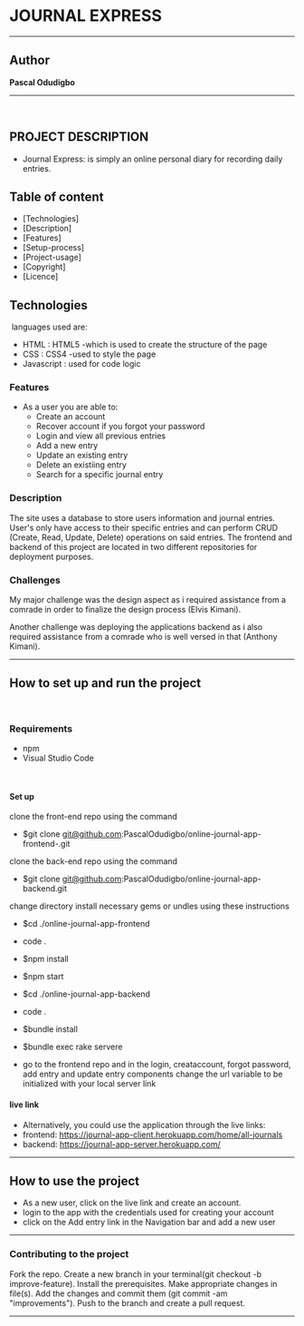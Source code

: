 # JOURNAL EXPRESS

***
## Author 

**Pascal Odudigbo**

***
​
## PROJECT DESCRIPTION
- Journal Express: is simply an online personal diary for recording daily entries.
​
## Table of content
- [Technologies]
- [Description]
- [Features]
- [Setup-process]
- [Project-usage]
- [Copyright]
- [Licence]
​
## Technologies
​
languages used are: 
- HTML : HTML5 -which is used to create the structure of the page
- CSS : CSS4 -used to style the page
- Javascript : used for code logic
​
### Features
* As a user you are able to:
    - Create an account
    - Recover account if you forgot your password
    - Login and view all previous entries
    - Add a new entry
    - Update an existing entry
    - Delete an existiing entry
    - Search for a specific journal entry
​
### Description
The site uses a database to store users information and journal entries. 
User's only have access to their specific entries and can perform CRUD (Create, Read, Update, Delete) operations on said entries.
The frontend and backend of this project are located in two different repositories for deployment purposes.
​
### Challenges
My major challenge was the design aspect as i required assistance from a comrade in order to finalize the design process (Elvis Kimani).

Another challenge was deploying the applications backend as i also required assistance from a comrade who is well versed in that (Anthony Kimani). 
*** 
## How to set up and run the project
​
### Requirements
* npm
* Visual Studio Code
​
   
​
#### Set up
clone the front-end repo using the command
- $git clone git@github.com:PascalOdudigbo/online-journal-app-frontend-.git

clone the back-end repo using the command
- $git clone git@github.com:PascalOdudigbo/online-journal-app-backend.git

change directory install necessary gems or undles using these instructions
- $cd ./online-journal-app-frontend
- code .
- $npm install
- $npm start 

- $cd ./online-journal-app-backend
- code .
- $bundle install
- $bundle exec rake servere

- go to the frontend repo and in the login, creataccount, forgot password, add entry and update entry components change the url variable to be initialized with your local server link
​
​
#### live link
 - Alternatively, you could use the application through the live links: 
 - frontend: https://journal-app-client.herokuapp.com/home/all-journals
 - backend: https://journal-app-server.herokuapp.com/
***
## How to use the project
- ​As a new user, click on the live link and create an account.
- login to the app with the credentials used for creating your account
- click on the Add entry link in the Navigation bar and add a new user
***

### Contributing to the project
Fork the repo. Create a new branch in your terminal(git checkout -b improve-feature). Install the prerequisites. Make appropriate changes in file(s). Add the changes and commit them (git commit -am "improvements"). Push to the branch and create a pull request.
​
***
